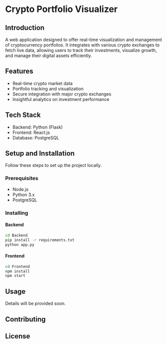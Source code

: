 
# Crypto Portfolio Visualizer

## Introduction
A web application designed to offer real-time visualization and management of cryptocurrency portfolios. It integrates with various crypto exchanges to fetch live data, allowing users to track their investments, visualize growth, and manage their digital assets efficiently.

## Features
- Real-time crypto market data
- Portfolio tracking and visualization
- Secure integration with major crypto exchanges
- Insightful analytics on investment performance

## Tech Stack
- Backend: Python (Flask)
- Frontend: React.js
- Database: PostgreSQL

## Setup and Installation
Follow these steps to set up the project locally.

### Prerequisites
- Node.js
- Python 3.x
- PostgreSQL

### Installing
#### Backend
```bash
cd Backend
pip install -r requirements.txt
python app.py
```

#### Frontend
```bash
cd Frontend
npm install
npm start
```

## Usage
Details will be provided soon.

## Contributing

## License

#
